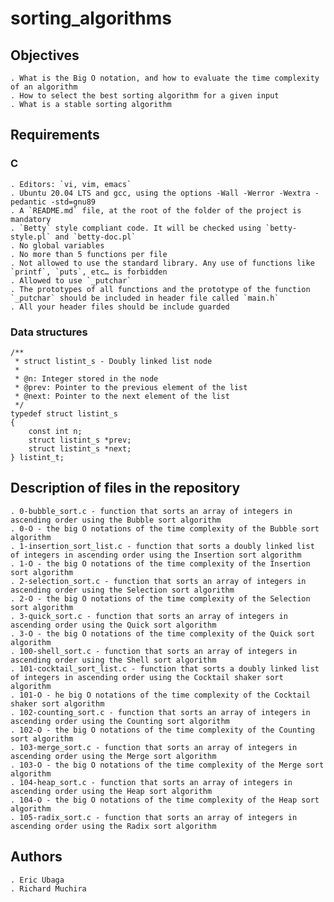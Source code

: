 # sorting_algorithms

## Objectives

    . What is the Big O notation, and how to evaluate the time complexity of an algorithm
    . How to select the best sorting algorithm for a given input
    . What is a stable sorting algorithm

## Requirements

### C

	. Editors: `vi, vim, emacs`
	. Ubuntu 20.04 LTS and gcc, using the options -Wall -Werror -Wextra -pedantic -std=gnu89
    . A `README.md` file, at the root of the folder of the project is mandatory
	. `Betty` style compliant code. It will be checked using `betty-style.pl` and `betty-doc.pl`
	. No global variables
	. No more than 5 functions per file
    . Not allowed to use the standard library. Any use of functions like `printf`, `puts`, etc… is forbidden
    . Allowed to use `_putchar`
    . The prototypes of all functions and the prototype of the function `_putchar` should be included in header file called `main.h`
	. All your header files should be include guarded

### Data structures

    /**
     * struct listint_s - Doubly linked list node
     *
     * @n: Integer stored in the node
     * @prev: Pointer to the previous element of the list
     * @next: Pointer to the next element of the list
     */
    typedef struct listint_s
    {
        const int n;
        struct listint_s *prev;
        struct listint_s *next;
    } listint_t;

## Description of files in the repository

    . 0-bubble_sort.c - function that sorts an array of integers in ascending order using the Bubble sort algorithm
    . 0-O - the big O notations of the time complexity of the Bubble sort algorithm
    . 1-insertion_sort_list.c - function that sorts a doubly linked list of integers in ascending order using the Insertion sort algorithm
    . 1-O - the big O notations of the time complexity of the Insertion sort algorithm
    . 2-selection_sort.c - function that sorts an array of integers in ascending order using the Selection sort algorithm
    . 2-O - the big O notations of the time complexity of the Selection sort algorithm
    . 3-quick_sort.c - function that sorts an array of integers in ascending order using the Quick sort algorithm
    . 3-O - the big O notations of the time complexity of the Quick sort algorithm
    . 100-shell_sort.c - function that sorts an array of integers in ascending order using the Shell sort algorithm
    . 101-cocktail_sort_list.c - function that sorts a doubly linked list of integers in ascending order using the Cocktail shaker sort algorithm
    . 101-O - he big O notations of the time complexity of the Cocktail shaker sort algorithm
    . 102-counting_sort.c - function that sorts an array of integers in ascending order using the Counting sort algorithm
    . 102-O - the big O notations of the time complexity of the Counting sort algorithm
    . 103-merge_sort.c - function that sorts an array of integers in ascending order using the Merge sort algorithm
    . 103-O - the big O notations of the time complexity of the Merge sort algorithm
    . 104-heap_sort.c - function that sorts an array of integers in ascending order using the Heap sort algorithm
    . 104-O - the big O notations of the time complexity of the Heap sort algorithm
    . 105-radix_sort.c - function that sorts an array of integers in ascending order using the Radix sort algorithm

## Authors

    . Eric Ubaga
    . Richard Muchira
